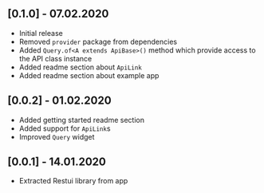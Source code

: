 ## [0.1.0] - 07.02.2020
* Initial release
* Removed `provider` package from dependencies
* Added `Query.of<A extends ApiBase>()` method which provide access to the API class instance
* Added readme section about `ApiLink`
* Added readme section about example app
  
## [0.0.2] - 01.02.2020
* Added getting started readme section
* Added support for `ApiLink`s
* Improved `Query` widget
  
## [0.0.1] - 14.01.2020
* Extracted Restui library from app
